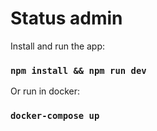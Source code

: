 # Status admin

Install and run the app:

### `npm install && npm run dev`

Or run in docker:

### `docker-compose up`
